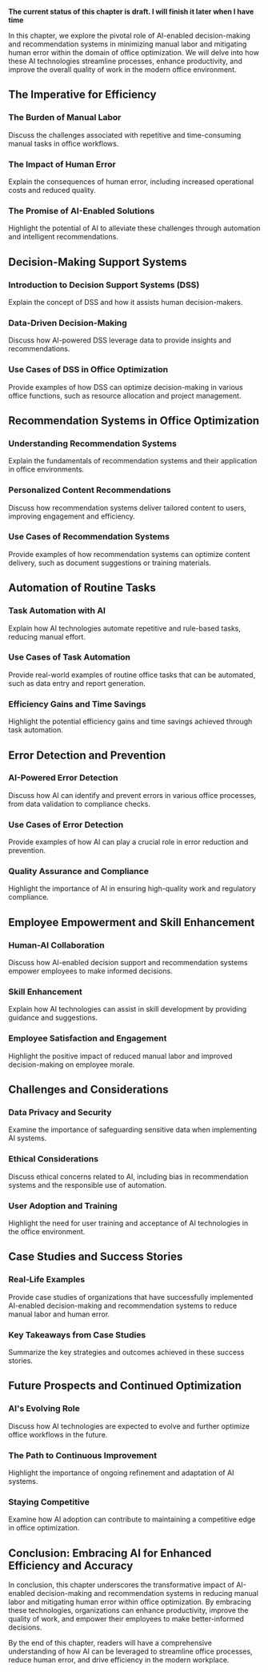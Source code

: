 **The current status of this chapter is draft. I will finish it later when I have time**

In this chapter, we explore the pivotal role of AI-enabled decision-making and recommendation systems in minimizing manual labor and mitigating human error within the domain of office optimization. We will delve into how these AI technologies streamline processes, enhance productivity, and improve the overall quality of work in the modern office environment.

The Imperative for Efficiency
-----------------------------

### The Burden of Manual Labor

Discuss the challenges associated with repetitive and time-consuming manual tasks in office workflows.

### The Impact of Human Error

Explain the consequences of human error, including increased operational costs and reduced quality.

### The Promise of AI-Enabled Solutions

Highlight the potential of AI to alleviate these challenges through automation and intelligent recommendations.

Decision-Making Support Systems
-------------------------------

### Introduction to Decision Support Systems (DSS)

Explain the concept of DSS and how it assists human decision-makers.

### Data-Driven Decision-Making

Discuss how AI-powered DSS leverage data to provide insights and recommendations.

### Use Cases of DSS in Office Optimization

Provide examples of how DSS can optimize decision-making in various office functions, such as resource allocation and project management.

Recommendation Systems in Office Optimization
---------------------------------------------

### Understanding Recommendation Systems

Explain the fundamentals of recommendation systems and their application in office environments.

### Personalized Content Recommendations

Discuss how recommendation systems deliver tailored content to users, improving engagement and efficiency.

### Use Cases of Recommendation Systems

Provide examples of how recommendation systems can optimize content delivery, such as document suggestions or training materials.

Automation of Routine Tasks
---------------------------

### Task Automation with AI

Explain how AI technologies automate repetitive and rule-based tasks, reducing manual effort.

### Use Cases of Task Automation

Provide real-world examples of routine office tasks that can be automated, such as data entry and report generation.

### Efficiency Gains and Time Savings

Highlight the potential efficiency gains and time savings achieved through task automation.

Error Detection and Prevention
------------------------------

### AI-Powered Error Detection

Discuss how AI can identify and prevent errors in various office processes, from data validation to compliance checks.

### Use Cases of Error Detection

Provide examples of how AI can play a crucial role in error reduction and prevention.

### Quality Assurance and Compliance

Highlight the importance of AI in ensuring high-quality work and regulatory compliance.

Employee Empowerment and Skill Enhancement
------------------------------------------

### Human-AI Collaboration

Discuss how AI-enabled decision support and recommendation systems empower employees to make informed decisions.

### Skill Enhancement

Explain how AI technologies can assist in skill development by providing guidance and suggestions.

### Employee Satisfaction and Engagement

Highlight the positive impact of reduced manual labor and improved decision-making on employee morale.

Challenges and Considerations
-----------------------------

### Data Privacy and Security

Examine the importance of safeguarding sensitive data when implementing AI systems.

### Ethical Considerations

Discuss ethical concerns related to AI, including bias in recommendation systems and the responsible use of automation.

### User Adoption and Training

Highlight the need for user training and acceptance of AI technologies in the office environment.

Case Studies and Success Stories
--------------------------------

### Real-Life Examples

Provide case studies of organizations that have successfully implemented AI-enabled decision-making and recommendation systems to reduce manual labor and human error.

### Key Takeaways from Case Studies

Summarize the key strategies and outcomes achieved in these success stories.

Future Prospects and Continued Optimization
-------------------------------------------

### AI's Evolving Role

Discuss how AI technologies are expected to evolve and further optimize office workflows in the future.

### The Path to Continuous Improvement

Highlight the importance of ongoing refinement and adaptation of AI systems.

### Staying Competitive

Examine how AI adoption can contribute to maintaining a competitive edge in office optimization.

Conclusion: Embracing AI for Enhanced Efficiency and Accuracy
-------------------------------------------------------------

In conclusion, this chapter underscores the transformative impact of AI-enabled decision-making and recommendation systems in reducing manual labor and mitigating human error within office optimization. By embracing these technologies, organizations can enhance productivity, improve the quality of work, and empower their employees to make better-informed decisions.

By the end of this chapter, readers will have a comprehensive understanding of how AI can be leveraged to streamline office processes, reduce human error, and drive efficiency in the modern workplace.
